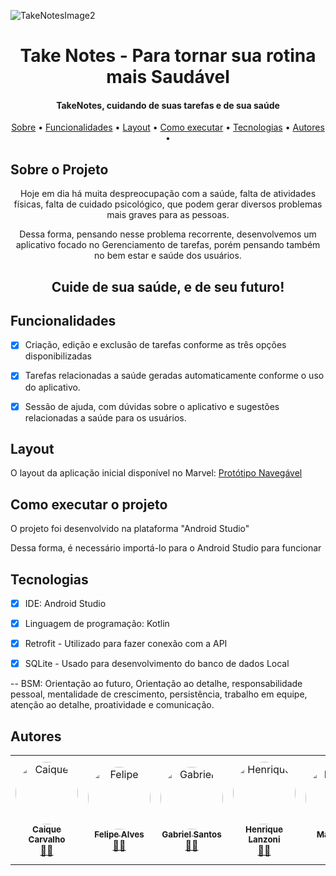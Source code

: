 ![TakeNotesImage2](https://user-images.githubusercontent.com/82414785/145048931-03670c5b-d183-493d-8bf5-abb72e05aa02.jpg)

<h1 align="center"> Take Notes - Para tornar sua rotina mais Saudável </h1>
  
  <h4 align="center"> 
	TakeNotes, cuidando de suas tarefas e de sua saúde
</h4>
	

 <p align="center">
 <a href="#-sobre-o-projeto">Sobre</a> •
 <a href="#-funcionalidades">Funcionalidades</a> •
 <a href="#-layout">Layout</a> • 
 <a href="#-como-executar-o-projeto">Como executar</a> • 
 <a href="#-tecnologias">Tecnologias</a> • 
 <a href="#-autores">Autores</a> • 
</p>
	
	
</h4>

<a id="-sobre-o-projeto"></a>

## Sobre o Projeto
<p align="center"> 
	Hoje em dia há muita despreocupação com a saúde, falta de atividades físicas,  falta de cuidado psicológico, que podem gerar diversos problemas mais graves para as pessoas. 
	</p>
<p align="center"> 
	Dessa forma, pensando nesse problema recorrente, desenvolvemos um aplicativo focado no Gerenciamento de tarefas, porém pensando também no bem estar e saúde dos usuários. 
	</p>
<h2 align="center"> 
                Cuide de sua saúde, e de seu futuro! 
	</h2>


<a id="-funcionalidades"></a>

## Funcionalidades

- [x] Criação, edição e exclusão de tarefas conforme as três opções disponibilizadas
- [x] Tarefas relacionadas a saúde geradas automaticamente conforme o uso do aplicativo.
- [x] Sessão de ajuda, com dúvidas sobre o aplicativo e sugestões relacionadas a saúde para os usuários. 


<a id="-layout"></a>

## Layout

O layout da aplicação inicial disponível no Marvel:
[Protótipo Navegável](https://marvelapp.com/prototype/8ebagja/screen/83585384)


<a id="-como-executar-o-projeto"></a>

## Como executar o projeto

O projeto foi desenvolvido na plataforma "Android Studio" 

Dessa forma, é necessário importá-lo para o Android Studio para funcionar

<a id="-tecnologias"></a>

## Tecnologias

- [x] IDE: Android Studio 
- [x] Linguagem de programação: Kotlin
- [x] Retrofit - Utilizado para fazer conexão com a API 
- [x] SQLite - Usado para desenvolvimento do banco de dados Local


-- BSM: Orientação ao futuro, Orientação ao detalhe, responsabilidade pessoal, mentalidade de crescimento, persistência, trabalho em equipe, atenção ao detalhe, proatividade e comunicação.

<a id="-autores"></a>

## Autores

<table>
  <tr>
    <td align="center"><a href="https://www.linkedin.com/in/caique-carvalho-75345b37/"><img style="border-radius: 50%;" src="https://user-images.githubusercontent.com/82414785/145051697-70dbfa61-d0ab-445b-b622-04135eeeff5b.jpg" width="100px;" alt="Caique"/><br /><sub><b>Caique Carvalho</b></sub></a><br /><a href="https://github.com/Caique-Alexander?tab=repositories" title="Desenvolvedor FullStack Mobile Jr.">👨‍🚀</a></td>
    <td align="center"><a href="https://www.linkedin.com/in/felipe-alves-oliveira/"><img style="border-radius: 50%;" src="https://user-images.githubusercontent.com/82414785/145052646-4bbfc538-ac20-4bd3-a727-9dfc69615f06.jpg" width="100px;" alt="Felipe"/><br /><sub><b>Felipe Alves</b></sub></a><br /><a href="https://github.com/Felipe-alv-es" title="Desenvolvedor FullStack Mobile Jr.">👨‍🚀</a></td>
    <td align="center"><a href="https://www.linkedin.com/in/gabriel-santos-23352a20a/"><img style="border-radius: 50%;" src="https://user-images.githubusercontent.com/82414785/145053022-f06610cc-ea04-40fa-a0e4-88b3a9e988a4.jpg" width="100px;" alt="Gabriel"/><br /><sub><b>Gabriel Santos</b></sub></a><br /><a href="https://github.com/Gabriel23i" title="Desenvolvedor FullStack Mobile Jr.">👨‍🚀</a></td>
     <td align="center"><a href="https://www.linkedin.com/in/rique01/"><img style="border-radius: 50%;" src="https://user-images.githubusercontent.com/82414785/145053305-c8a149a9-973e-4594-8883-9b153080bff2.jpg" width="100px;" alt="Henrique"/><br /><sub><b>Henrique Lanzoni</b></sub></a><br /><a href="https://github.com/henriquelanzoni" title="Desenvolvedor FullStack Mobile Jr.">👨‍🚀</a></td>
<td align="center"><a href="https://www.linkedin.com/in/marcos-s-985072138/"><img style="border-radius: 50%;" src="https://user-images.githubusercontent.com/82414785/145053787-380d7154-4897-4480-b8c4-3f36095a1146.jpg" width="100px;" alt="Marcos"/><br /><sub><b>Marcos S.</b></sub></a><br /><a href="https://github.com/SeraosSocram93/" title="Desenvolvedor FullStack Mobile Jr.">👨‍🚀</a></td>
    <td align="center"><a href="https://www.linkedin.com/in/mateus-oliveira-arantes-1667b4224/"><img style="border-radius: 50%;" src="https://user-images.githubusercontent.com/82414785/145053558-9192aa3a-2f2f-4da2-8b7a-688d29c9f5c6.jpg" width="100px;" alt="Mateus"/><br /><sub><b>Mateus Oliveira Arantes</b></sub></a><br /><a href="https://github.com/DEVmayCRY" title="Desenvolvedor FullStack Mobile Jr.">👨‍🚀</a></td>
    
  </tr>
  </table>
